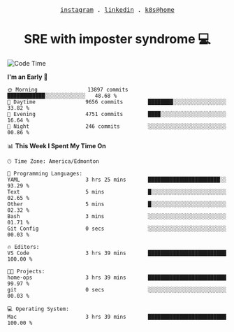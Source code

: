 <p align="center">
  <samp>
    <a href="https://www.instagram.com/lildrunkensmurf/">instagram</a> .
    <a href="https://www.linkedin.com/in/joryirving/">linkedin</a> .
    <a href="https://github.com/joryirving/k3s-home-cluster">k8s@home</a>
  </samp>
</p>

<h1 align="center">
  SRE with imposter syndrome 💻
</h1>

<!--START_SECTION:waka-->
![Code Time](http://img.shields.io/badge/Code%20Time-121%20hrs%2028%20mins-blue)

**I'm an Early 🐤** 

```text
🌞 Morning                13897 commits       ████████████░░░░░░░░░░░░░   48.68 % 
🌆 Daytime                9656 commits        ████████░░░░░░░░░░░░░░░░░   33.82 % 
🌃 Evening                4751 commits        ████░░░░░░░░░░░░░░░░░░░░░   16.64 % 
🌙 Night                  246 commits         ░░░░░░░░░░░░░░░░░░░░░░░░░   00.86 % 
```


📊 **This Week I Spent My Time On** 

```text
🕑︎ Time Zone: America/Edmonton

💬 Programming Languages: 
YAML                     3 hrs 25 mins       ███████████████████████░░   93.29 % 
Text                     5 mins              █░░░░░░░░░░░░░░░░░░░░░░░░   02.65 % 
Other                    5 mins              █░░░░░░░░░░░░░░░░░░░░░░░░   02.32 % 
Bash                     3 mins              ░░░░░░░░░░░░░░░░░░░░░░░░░   01.71 % 
Git Config               0 secs              ░░░░░░░░░░░░░░░░░░░░░░░░░   00.03 % 

🔥 Editors: 
VS Code                  3 hrs 39 mins       █████████████████████████   100.00 % 

🐱‍💻 Projects: 
home-ops                 3 hrs 39 mins       █████████████████████████   99.97 % 
git                      0 secs              ░░░░░░░░░░░░░░░░░░░░░░░░░   00.03 % 

💻 Operating System: 
Mac                      3 hrs 39 mins       █████████████████████████   100.00 % 
```


<!--END_SECTION:waka-->